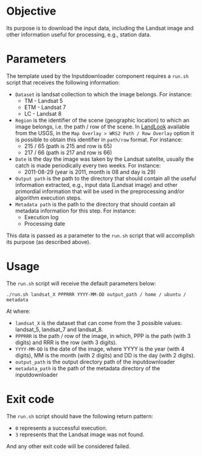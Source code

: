 # Objective
Its purpose is to download the input data, including the Landsat image and other information useful for processing, e.g., station data.

# Parameters
The template used by the Inputdownloader component requires a `run.sh` script that receives the following information:
- `Dataset` is landsat collection to which the image belongs. For instance:
  - TM - Landsat 5
  - ETM - Landsat 7
  - LC - Landsat 8
- `Region` is the identifier of the scene (geographic location) to which an image belongs, i.e. the path / row of the scene. In [LandLook](https://landlook.usgs.gov/viewer.html) available from the USGS, in the `Map Overlay > WRS2 Path / Row Overlay` option it is possible to obtain this identifier in `path/row` format. For instance:
  -  215 / 65 (path is 215 and row is 65)
  -  217 / 66 (path is 217 and row is 66)
- `Date` is the day the image was taken by the Landsat satelite, usually the catch is made periodically every two weeks. For instance:
  - 2011-08-29 (year is 2011, month is 08 and day is 29)
- `Output path` is the path to the directory that should contain all the useful information extracted, e.g., input data (Landsat image) and other primordial information that will be used in the preprocessing and/or algorithm execution steps.
- `Metadata path` is the path to the directory that should contain all metadata information for this step. For instance:
  - Execution log
  - Processing date

This data is passed as a parameter to the `run.sh` script that will accomplish its purpose (as described above).

# Usage
The `run.sh` script will receive the default parameters below:
```
./run.sh landsat_X PPPRRR YYYY-MM-DD output_path / home / ubuntu / metadata
```
At where:
- `landsat_X` is the dataset that can come from the 3 possible values: landsat_5, landsat_7 and landsat_8.
- `PPPRRR` is the path / row of the image, in which, PPP is the path (with 3 digits) and RRR is the row (with 3 digits).
- `YYYY-MM-DD` is the date of the image, where YYYY is the year (with 4 digits), MM is the month (with 2 digits) and DD is the day (with 2 digits).
- `output_path` is the output directory path of the inputdownloader
- `metadata_path` is the path of the metadata directory of the inputdownloader

# Exit code
The `run.sh` script should have the following return pattern:
- `0` represents a successful execution.
- `3` represents that the Landsat image was not found.

And any other exit code will be considered failed.